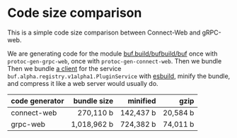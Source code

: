 # Code size comparison

This is a simple code size comparison between Connect-Web and gRPC-web.

We are generating code for the module [buf.build/bufbuild/buf](https://buf.build/bufbuild/buf)
once with `protoc-gen-grpc-web`, once with `protoc-gen-connect-web`. Then we bundle Then we bundle [a client](./src) 
for the service `buf.alpha.registry.v1alpha1.PluginService` with [esbuild](https://esbuild.github.io/),
minify the bundle, and compress it like a web server would usually do.

| code generator | bundle size        | minified               | gzip                 |
|----------------|-------------------:|-----------------------:|---------------------:|
| connect-web    | 270,110 b | 142,437 b | 20,584 b |
| grpc-web       | 1,018,962 b    | 724,382 b    | 74,011 b    |
